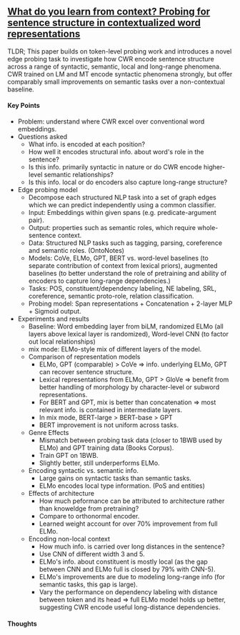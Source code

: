 ## [What do you learn from context? Probing for sentence structure in contextualized word representations ](https://openreview.net/forum?id=SJzSgnRcKX)

TLDR; This paper builds on token-level probing work and introduces a novel edge probing task to investigate how CWR encode sentence structure across a range of syntactic, semantic, local and long-range phenomena. CWR trained on LM and MT encode syntactic phenomena strongly, but offer comparably small improvements on semantic tasks over a non-contextual baseline.

#### Key Points
- Problem: understand where CWR excel over conventional word embeddings.
- Questions asked
  - What info. is encoded at each position?
  - How well it encodes structural info. about word's role in the sentence?
  - Is this info. primarily syntactic in nature or do CWR encode higher-level semantic relationships?
  - Is this info. local or do encoders also capture long-range structure?
- Edge probing model
  - Decompose each structured NLP task into a set of graph edges which we can predict independently using a common classifier.
  - Input: Embeddings within given spans (e.g. predicate-argument pair).
  - Output: properties such as semantic roles, which require whole-sentence context.
  - Data: Structured NLP tasks such as tagging, parsing, coreference and semantic roles. (OntoNotes)
  - Models: CoVe, ELMo, GPT, BERT vs. word-level baselines (to separate contribution of context from lexical priors), augmented baselines (to better understand the role of pretraining and ability of encoders to capture long-range dependencies.)
  - Tasks: POS, constituent/dependency labeling, NE labeling, SRL, coreference, semantic proto-role, relation classification.
  - Probing model: Span representations + Concatenation + 2-layer MLP + Sigmoid output.
- Experiments and results
  - Baseline: Word embedding layer from biLM, randomized ELMo (all layers above lexical layer is randomized), Word-level CNN (to factor out local relationships)
  - mix mode: ELMo-style mix of different layers of the model.
  - Comparison of representation models
    - ELMo, GPT (comparable) > CoVe  => info. underlying ELMo, GPT can recover sentence structure.
    - Lexical representations from ELMo, GPT > GloVe => benefit from better handling of morphology by character-level or subword representations. 
    - For BERT and GPT, mix is better than concatenation => most relevant info. is contained in intermediate layers.
    - In mix mode, BERT-large > BERT-base > GPT
    - BERT improvement is not uniform across tasks.
  - Genre Effects
    - Mismatch between probing task data (closer to 1BWB used by ELMo) and GPT training data (Books Corpus).
    - Train GPT on 1BWB.
    - Slightly better, still underperforms ELMo.
  - Encoding syntactic vs. semantic info.
    - Large gains on syntactic tasks than semantic tasks.
    - ELMo encodes local type information. (PoS and entities)
  - Effects of architecture
    - How much peformance can be attributed to architecture rather than knoweldge from pretraining?
    - Compare to orthonormal encoder.
    - Learned weight account for over 70% improvement from full ELMo.
  - Encoding non-local context
    - How much info. is carried over long distances in the sentence?
    - Use CNN of different width 3 and 5.
    - ELMo's info. about constituent is mostly local (as the gap between CNN and ELMo full is closed by 79% with CNN-5).
    - ELMo's improvements are due to modeling long-range info (for semantic tasks, this gap is large).
    - Vary the performance on dependency labeling with distance between token and its head => full ELMo model holds up better, suggesting CWR encode useful long-distance dependencies.


#### Thoughts


